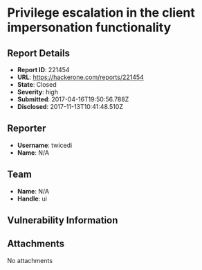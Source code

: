 # Privilege escalation in the client impersonation functionality

## Report Details
- **Report ID**: 221454
- **URL**: https://hackerone.com/reports/221454
- **State**: Closed
- **Severity**: high
- **Submitted**: 2017-04-16T19:50:56.788Z
- **Disclosed**: 2017-11-13T10:41:48.510Z

## Reporter
- **Username**: twicedi
- **Name**: N/A

## Team
- **Name**: N/A
- **Handle**: ui

## Vulnerability Information


## Attachments
No attachments
